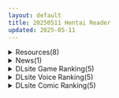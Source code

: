```yaml
---
layout: default
title: 20250511 Hentai Reader
updated: 2025-05-11
---
```


<details class='content-parent'>
<summary>
Resources(8)
</summary>
<details class='content-child'>
<summary>
<span class='rss-title'> [steam官中无修][250503][KENZsoft]秘密のアトリエ-The Secret Atelier 2.0 [6.5G/百度/pikpak] </span> <a class='rss-link' href='https://gmgard.com/gm129216' target='_blank'>&nbsp;</a>
<div class='rss-published'> 🕛 20250510 15:46:15</div>
</summary>
<img src="https://static.gmgard.us/Images/upload/66057102346148112.jpg" /><br /><p>游戏介绍</p>
</details>
<details class='content-child'>
<summary>
<span class='rss-title'> 【R3308】[无修正][安卓][电脑][にゅう工房] ヤリステメスブター ボクだけの謎ルール!女トレーナーに勝つとエッチあたりまえ / 只属于我的迷之规则！赢了女训练师的话H是理所当然的 / 一次性交易大师 ~ 官方中文版+DLC1+2 V3.081 </span> <a class='rss-link' href='https://blog.reimu.net/archives/103054' target='_blank'>&nbsp;</a>
<div class='rss-published'> 🕛 20250510 15:33:34</div>
</summary>
端午节假期到咯，于是御所又开始为期三天的加更了 (1/3) 8酱特地发个去年九月发售且大热的「H版宝可梦」，当 &#8230; <a class="more-link" href="https://blog.reimu.net/archives/103054">继续阅读<span class="screen-reader-text">【R3308】[无修正][安卓][电脑][にゅう工房] ヤリステメスブター ボクだけの謎ルール!女トレーナーに勝つとエッチあたりまえ / 只属于我的迷之规则！赢了女训练师的话H是理所当然的 / 一次性交易大师 ~ 官方中文版+DLC1+2 V3.081</span></a>
</details>
<details class='content-child'>
<summary>
<span class='rss-title'> [悬赏金额:260]求フェラの契約娼館1.2  (250509更新 </span> <a class='rss-link' href='https://gmgard.com/gm129214' target='_blank'>&nbsp;</a>
<div class='rss-published'> 🕛 20250510 14:57:15</div>
</summary>
<img src="https://static.gmgard.us/Images/upload/56462102059189471.jpg" /><br /><p>
求フェラの契約娼館1.2&nbsp;&nbsp;（250509更新&nbsp;&nbsp;  作者又更新了 求个新版&nbsp; 尽量用外国网盘</p>
</details>
<details class='content-child'>
<summary>
<span class='rss-title'> [P站ID=73231351][iumu] fanbox赞助合集 至25.3.29[2GB] </span> <a class='rss-link' href='https://gmgard.com/gm129215' target='_blank'>&nbsp;</a>
<div class='rss-published'> 🕛 20250510 14:29:17</div>
</summary>
<img src="https://static.gmgard.us/Images/upload/95677102229172224.jpg" /><br /><p>无码的色图就是艺术品！按时间简单分了一下，希望大佬更快点</p>
</details>
<details class='content-child'>
<summary>
<span class='rss-title'> 机设 </span> <a class='rss-link' href='https://gmgard.com/gm129213' target='_blank'>&nbsp;</a>
<div class='rss-published'> 🕛 20250510 12:50:04</div>
</summary>
<img src="https://static.gmgard.us/Images/upload/10085102042198086.jpg" /><br /><p>看看这次运气怎么样，亭子的图床好烂，被压画质的稀碎，这稀碎的画质感觉就和自己现在一样，也不知道是不是年纪大了，心理想画的更多但是又浮躁，身体也不像上学那会了，每次画一会就会感觉疲惫，也是老了，得需要“康复训练”了</p>
</details>
<details class='content-child'>
<summary>
<span class='rss-title'> [日系/合集]幼なじみにパンストを履いてもらって搾り取られたり中出しするお話等26本[足交/黑丝][3.2G] </span> <a class='rss-link' href='https://gmgard.com/gm129212' target='_blank'>&nbsp;</a>
<div class='rss-published'> 🕛 20250510 12:06:53</div>
</summary>
<img src="https://static.gmgard.us/Images/upload/10641101557538517.jpg" /><br /><p>
	(C100) [MARIMO (AHEN)] Caramel Macchiato 16 (アイドルマスター シンデレラガールズ) [爱撕鸡膜之这本很味儿汉化]
	(C101) [MARIMO (AHEN)] Caramel Macchiato 17 (アイドルマスター シンデレラガールズ) [奥日个人汉化]
	(C102) [MARIMO (AHEN)] Caramel Macchiato 1</p>
</details>
<details class='content-child'>
<summary>
<span class='rss-title'> 【R3672】[安卓][电脑][Twinkle STARs] 魔法少女ティアスイート+魔法少女ティアシャボン / 魔法少女泪甜+魔法少女泪泡 官方中文版 V1.04 </span> <a class='rss-link' href='https://blog.reimu.net/archives/110078' target='_blank'>&nbsp;</a>
<div class='rss-published'> 🕛 20250510 08:00:57</div>
</summary>
前几天发了不少兽相关的资源，可能口味独特了些，于是今天来发个画风清爽自带语音的魔法少女游戏。游戏整体难度较低， &#8230; <a class="more-link" href="https://blog.reimu.net/archives/110078">继续阅读<span class="screen-reader-text">【R3672】[安卓][电脑][Twinkle STARs] 魔法少女ティアスイート+魔法少女ティアシャボン / 魔法少女泪甜+魔法少女泪泡 官方中文版 V1.04</span></a>
</details>
<details class='content-child'>
<summary>
<span class='rss-title'> [藤坂リリック] ぷらちな性徴期 </span> <a class='rss-link' href='https://www.hacg.icu/wp/100725.html' target='_blank'>&nbsp;</a>
<div class='rss-published'> 🕛 20250510 05:00:11</div>
</summary>
霓虹国援交什么的是很常见的，看见姐姐赚了很多零花钱，妹妹也要去赚钱 藤坂リリック &#8230; <a href="https://www.hacg.icu/wp/100725.html">继续阅读 <span class="meta-nav">&#8594;</span></a>
</details>

</details>
<details class='content-parent'>
<summary>
News(1)
</summary>
<details class='content-child'>
<summary>
<span class='rss-title'> 豪大歐紳士RPG《廢柴公主荒村開拓記》Steam版發售，公主帶超胸大隊出團增產報國 </span> <a class='rss-link' href='https://www.4gamers.com.tw/news/detail/71696/useless-princess-and-the-village-renovation-steam-now-on-sale' target='_blank'>&nbsp;</a>
<div class='rss-published'> 🕛 20250511 00:25:45</div>
</summary>
<img src="https://img.4gamers.com.tw/news-image/5e3e4eb3-19b8-4e1c-82ee-22152c27dc87.jpg"/>
真D大
</details>

</details>
<details class='content-parent'>
<summary>
DLsite Game Ranking(5)
</summary>
<details class='content-child'>
<summary>
<span class='rss-title'> マジカルエンジェル フェアリープリンセス [UMAI NEKO] </span> <a class='rss-link' href='https://www.dlsite.com/maniax/work/=/product_id/RJ01351733.html' target='_blank'>&nbsp;</a>
<div class='rss-published'> 🕛 20250511 13:15:32</div>
</summary>
<img src ="http://img.dlsite.jp/modpub/images2/work/doujin/RJ01352000/RJ01351733_img_main.jpg"/><br/>正体不明の怪獣集団を倒すため、フェアリープリンセスが出撃する。 しかし、敗北すれば欲望が溢れるモンスターたちの玩具にされてしまうかも… エッチなイベント満載のベルトスクロールアクションゲーム!
</details>
<details class='content-child'>
<summary>
<span class='rss-title'> 強者限定セックス公認都市～奈落に集う女たち～ [5959] </span> <a class='rss-link' href='https://www.dlsite.com/maniax/work/=/product_id/RJ01361324.html' target='_blank'>&nbsp;</a>
<div class='rss-published'> 🕛 20250511 13:15:32</div>
</summary>
<img src ="http://img.dlsite.jp/modpub/images2/work/doujin/RJ01362000/RJ01361324_img_main.jpg"/><br/>多種多様なヒロイン達を合法的に手籠めにしていくRPG
</details>
<details class='content-child'>
<summary>
<span class='rss-title'> 廃墟でG ～ドスケベ変態露出サンドボックス～ [阿能蟹工船Z] </span> <a class='rss-link' href='https://www.dlsite.com/maniax/work/=/product_id/RJ01380783.html' target='_blank'>&nbsp;</a>
<div class='rss-published'> 🕛 20250511 13:15:32</div>
</summary>
<img src ="http://img.dlsite.jp/modpub/images2/work/doujin/RJ01381000/RJ01380783_img_main.jpg"/><br/>無限に遊べるエロサンドボックス！ 沼地の廃墟を舞台に、スケベ行為にいそしめ！
</details>
<details class='content-child'>
<summary>
<span class='rss-title'> Sexchmia～夢と始まりの錬金術～ [Moon Light Hill] </span> <a class='rss-link' href='https://www.dlsite.com/maniax/work/=/product_id/RJ01339201.html' target='_blank'>&nbsp;</a>
<div class='rss-published'> 🕛 20250511 13:15:32</div>
</summary>
<img src ="http://img.dlsite.jp/modpub/images2/work/doujin/RJ01340000/RJ01339201_img_main.jpg"/><br/>錬金術×エロRPG! ある日、錬金術師ラピスが手に入れた『錬金術の真髄』と書かれた本。智恵と知識を手に入れて彼女の夢は回り始める。素材を手に入れて、恥ずかしいことにも耐えつつ、クラフト&セックス! Let's alchemy!!
</details>
<details class='content-child'>
<summary>
<span class='rss-title'> 【中英日】SiNiSistar2 [ウー] </span> <a class='rss-link' href='https://www.dlsite.com/maniax/work/=/product_id/RJ01169914.html' target='_blank'>&nbsp;</a>
<div class='rss-published'> 🕛 20250511 13:15:32</div>
</summary>
<img src ="http://img.dlsite.jp/modpub/images2/work/doujin/RJ01170000/RJ01169914_img_main.jpg"/><br/>一款以“被敌人打倒时的绝望感、对毁灭·死亡的憧憬、被虐的官能”为主题的简单动作角色扮演游戏。以被诅咒的城镇和周边地区为舞台，玩家将扮演驱除魔物的修女进行战斗。
</details>

</details>
<details class='content-parent'>
<summary>
DLsite Voice Ranking(5)
</summary>
<details class='content-child'>
<summary>
<span class='rss-title'> 【5/19日まで 早期限定65大特典】【5時間×3人ハーレム×なんでも屋】新米エージェントのボクとドスケベ爆乳女ボス&ハッカー&メイド×3の秘密の子作りハメミッション♪ [マヨタマ] </span> <a class='rss-link' href='https://www.dlsite.com/maniax/work/=/product_id/RJ01376940.html' target='_blank'>&nbsp;</a>
<div class='rss-published'> 🕛 20250511 13:15:35</div>
</summary>
<img src ="http://img.dlsite.jp/modpub/images2/work/doujin/RJ01377000/RJ01376940_img_main.jpg"/><br/>【KU100】CV:浅木式様 CV:陽向葵ゅか様 CV:柚木つばめ様 ある日のこと…とあるサイバーパンク街にて…就活中の「あなた」は…なんでも屋「ハメ屋」へ…採用面接をすることになります…♪…その後…ドスケベ爆乳女エージェント3人と…えっちな「秘密の子作りミッション」へ…♪ 【5時間×いちゃらぶ×3人ハーレム特化!で送る!大ボリューム超大作!】～ハメ屋～へ ようこそ♪
</details>
<details class='content-child'>
<summary>
<span class='rss-title'> ドスケベ専属メイドたちによるむっちり甘々ご奉仕レッスン [けもみみりふれっ!] </span> <a class='rss-link' href='https://www.dlsite.com/maniax/work/=/product_id/RJ01377383.html' target='_blank'>&nbsp;</a>
<div class='rss-published'> 🕛 20250511 13:15:35</div>
</summary>
<img src ="http://img.dlsite.jp/modpub/images2/work/doujin/RJ01378000/RJ01377383_img_main.jpg"/><br/>ケモ耳メイドたちにとことん愛されたいご主人様へ贈る、ドスケベ極甘ご奉仕性活！
</details>
<details class='content-child'>
<summary>
<span class='rss-title'> 【6/4まで早期購入特典付属！】ボリュームMAX！地獄級射精禁止オナニーサポートREBOOT♡ 悪い子たちにボコボコにされる音声 [B-bishop] </span> <a class='rss-link' href='https://www.dlsite.com/maniax/work/=/product_id/RJ01382043.html' target='_blank'>&nbsp;</a>
<div class='rss-published'> 🕛 20250511 13:15:35</div>
</summary>
<img src ="http://img.dlsite.jp/modpub/images2/work/doujin/RJ01383000/RJ01382043_img_main.jpg"/><br/>3人の悪い子に意地悪されて、射精禁止オナニーをさせられる音声です。難易度選択、射精パート選択可能。バイノーラル収録作品。
</details>
<details class='content-child'>
<summary>
<span class='rss-title'> ドスケベ清楚系ビッチなムチムチJカップ爆乳現役JD裏アカ女子と童貞喰いヤリモク筆おろしオフパコ♡あざとぉい媚び媚びねっとりエロ声誘惑&甘サド淫語責め性欲煽り♡ [ワサビ屋] </span> <a class='rss-link' href='https://www.dlsite.com/maniax/work/=/product_id/RJ01383365.html' target='_blank'>&nbsp;</a>
<div class='rss-published'> 🕛 20250511 13:15:35</div>
</summary>
<img src ="http://img.dlsite.jp/modpub/images2/work/doujin/RJ01384000/RJ01383365_img_main.jpg"/><br/>清楚系ヤリマンビッチな現役JD小悪魔裏アカ女子♡男ウケ抜群な…極上の色白ムチムチボディー♡爆乳Jカップデカ乳…♡童貞君をあまあまイチャイチャリードしながらの筆おろしセックス♡あざとぉい媚び媚びねっとりエロ声誘惑…♡ドスケベ淫語&媚び声喘ぎでオスの性欲煽り…♡他オスの影匂わせで嫉妬&独占欲煽り…♡男にモテモテで性経験豊富なヤリマンビッチ…♡【CV:御崎ひより】
</details>
<details class='content-child'>
<summary>
<span class='rss-title'> 【義妹生活ASMR】綾瀬亜季子 ～再婚した清楚な妻と静かに愛を深める生活～【CV:上田麗奈】 [MELLOW VOICE] </span> <a class='rss-link' href='https://www.dlsite.com/maniax/work/=/product_id/RJ01364175.html' target='_blank'>&nbsp;</a>
<div class='rss-published'> 🕛 20250511 13:15:35</div>
</summary>
<img src ="http://img.dlsite.jp/modpub/images2/work/doujin/RJ01365000/RJ01364175_img_main.jpg"/><br/>TVアニメ「義妹生活」公式ASMR音声作品が登場。TVアニメでも原作小説でも描かれなかった「大人にだけ見えている世界の物語」。愛だけでなく打算もあって打算だけでなく愛もある――お互いに子連れで再婚した二人のとても甘くて、ほのかにビターな夫婦生活をお楽しみください。
</details>

</details>
<details class='content-parent'>
<summary>
DLsite Comic Ranking(5)
</summary>
<details class='content-child'>
<summary>
<span class='rss-title'> かわいい かわいい かわいい [性文化研] </span> <a class='rss-link' href='https://www.dlsite.com/maniax/work/=/product_id/RJ01389229.html' target='_blank'>&nbsp;</a>
<div class='rss-published'> 🕛 20250511 13:15:37</div>
</summary>
<img src ="http://img.dlsite.jp/modpub/images2/work/doujin/RJ01390000/RJ01389229_img_main.jpg"/><br/>かわいい
</details>
<details class='content-child'>
<summary>
<span class='rss-title'> 催淫カリキュラム4:ワルイコ洗脳の夢に染まる魔法少女 [ドダメ屋さん] </span> <a class='rss-link' href='https://www.dlsite.com/maniax/work/=/product_id/RJ01351964.html' target='_blank'>&nbsp;</a>
<div class='rss-published'> 🕛 20250511 13:15:37</div>
</summary>
<img src ="http://img.dlsite.jp/modpub/images2/work/doujin/RJ01352000/RJ01351964_img_main.jpg"/><br/>魔法少女が夢の中で怪人にエッチなことを教え込まれてワルイコに催○洗脳されて悪堕ちしちゃうモノクロ漫画46p 漫画:無望菜志様
</details>
<details class='content-child'>
<summary>
<span class='rss-title'> 通勤道中であの娘がみだらな行為をしてくるまとめ話 [嘘つき屋] </span> <a class='rss-link' href='https://www.dlsite.com/maniax/work/=/product_id/RJ01144999.html' target='_blank'>&nbsp;</a>
<div class='rss-published'> 🕛 20250511 13:15:37</div>
</summary>
<img src ="http://img.dlsite.jp/modpub/images2/work/doujin/RJ01145000/RJ01144999_img_main.jpg"/><br/>通勤中に女の子達とえっちな事をする総集編作品
</details>
<details class='content-child'>
<summary>
<span class='rss-title'> 魔王の花嫁 快楽帝ニグゥ編(1) [ワラビモチー] </span> <a class='rss-link' href='https://www.dlsite.com/maniax/work/=/product_id/RJ01372854.html' target='_blank'>&nbsp;</a>
<div class='rss-published'> 🕛 20250511 13:15:37</div>
</summary>
<img src ="http://img.dlsite.jp/modpub/images2/work/doujin/RJ01373000/RJ01372854_img_main.jpg"/><br/>魔王様卑劣な淫乱調教に挑む！
</details>
<details class='content-child'>
<summary>
<span class='rss-title'> 聖女種馬化計画 ～ふたなりを生やされた聖女が魔族たちのパパになるまで～ [聖華快楽書店] </span> <a class='rss-link' href='https://www.dlsite.com/maniax/work/=/product_id/RJ01381702.html' target='_blank'>&nbsp;</a>
<div class='rss-published'> 🕛 20250511 13:15:37</div>
</summary>
<img src ="http://img.dlsite.jp/modpub/images2/work/doujin/RJ01382000/RJ01381702_img_main.jpg"/><br/>つよつよ聖女様にフタナリの淫紋を植え付けて強○発情からの異種姦種付けセックスで快楽堕ちさせる
</details>

</details>
